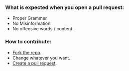 ### **What is expected when you open a pull request:**
- Proper Grammer
- No Misinformation
- No offensive words / content

### **How to contribute:**
- [Fork the repo](https://github.com/Team-OptiFine/Support-Knowledge-Base/fork).
- Change whatever you want.
- [Create a pull request](https://github.com/Team-OptiFine/Support-Knowledge-Base/pulls).